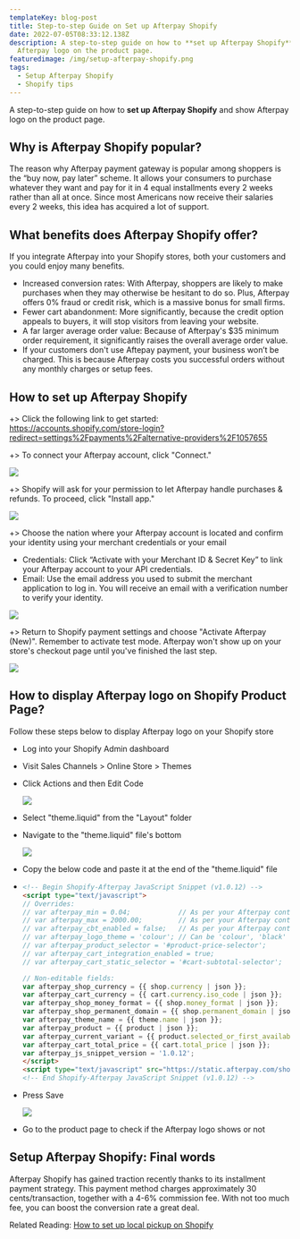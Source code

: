 ```yaml
---
templateKey: blog-post
title: Step-to-step Guide on Set up Afterpay Shopify
date: 2022-07-05T08:33:12.138Z
description: A step-to-step guide on how to **set up Afterpay Shopify** and show
  Afterpay logo on the product page.
featuredimage: /img/setup-afterpay-shopify.png
tags:
  - Setup Afterpay Shopify
  - Shopify tips
---
```

<!--StartFragment-->

A step-to-step guide on how to **set up Afterpay Shopify** and show Afterpay logo on the product page.

## Why is Afterpay Shopify popular?

The reason why Afterpay payment gateway is popular among shoppers is the “buy now, pay later” scheme. It allows your consumers to purchase whatever they want and pay for it in 4 equal installments every 2 weeks rather than all at once. Since most Americans now receive their salaries every 2 weeks, this idea has acquired a lot of support.

## What benefits does Afterpay Shopify offer?

If you integrate Afterpay into your Shopify stores, both your customers and you could enjoy many benefits. 

* Increased conversion rates: With Afterpay, shoppers are likely to make purchases when they may otherwise be hesitant to do so. Plus, Afterpay offers 0% fraud or credit risk, which is a massive bonus for small firms.
* Fewer cart abandonment: More significantly, because the credit option appeals to buyers, it will stop visitors from leaving your website.
* A far larger average order value: Because of Afterpay's $35 minimum order requirement, it significantly raises the overall average order value.
* If your customers don't use Aftepay payment, your business won’t be charged. This is because Afterpay costs you successful orders without any monthly charges or setup fees.

## How to set up Afterpay Shopify

+> Click the following link to get started: <https://accounts.shopify.com/store-login?redirect=settings%2Fpayments%2Falternative-providers%2F1057655>

+> To connect your Afterpay account, click "Connect."

![](/img/connect-afterpay-shopify.png)

+> Shopify will ask for your permission to let Afterpay handle purchases & refunds. To proceed, click "Install app."

![](/img/install-afterpay-shopify.png)

+> Choose the nation where your Afterpay account is located and confirm your identity using your merchant credentials or your email

* Credentials: Click “Activate with your Merchant ID & Secret Key” to link your Afterpay account to your API credentials.
* Email: Use the email address you used to submit the merchant application to log in. You will receive an email with a verification number to verify your identity.

![](/img/verify-your-identity-in-afterpay-shopify.png)

+> Return to Shopify payment settings and choose "Activate Afterpay (New)". Remember to activate test mode. Afterpay won't show up on your store's checkout page until you've finished the last step.

![](/img/activate-afterpay-shopify.png)

## How to display Afterpay logo on Shopify Product Page?

Follow these steps below to display Afterpay logo on your Shopify store

* Log into your Shopify Admin dashboard
* Visit Sales Channels > Online Store > Themes
* Click Actions and then Edit Code

  ![](/img/edit-code-in-the-current-theme.png)
* Select "theme.liquid" from the "Layout" folder
* Navigate to the "theme.liquid" file's bottom

  ![](/img/theme.liquid-bottom.png)
* Copy the below code and paste it at the end of the "theme.liquid" file
* ```html
  <!-- Begin Shopify-Afterpay JavaScript Snippet (v1.0.12) -->
  <script type="text/javascript">
  // Overrides:
  // var afterpay_min = 0.04;            // As per your Afterpay contract.
  // var afterpay_max = 2000.00;         // As per your Afterpay contract.
  // var afterpay_cbt_enabled = false;   // As per your Afterpay contract; change to true to display Cross-Border Trade artwork (for AU/NZ).
  // var afterpay_logo_theme = 'colour'; // Can be 'colour', 'black' or 'white'.
  // var afterpay_product_selector = '#product-price-selector';
  // var afterpay_cart_integration_enabled = true;
  // var afterpay_cart_static_selector = '#cart-subtotal-selector';

  // Non-editable fields:
  var afterpay_shop_currency = {{ shop.currency | json }};
  var afterpay_cart_currency = {{ cart.currency.iso_code | json }};
  var afterpay_shop_money_format = {{ shop.money_format | json }};
  var afterpay_shop_permanent_domain = {{ shop.permanent_domain | json }};
  var afterpay_theme_name = {{ theme.name | json }};
  var afterpay_product = {{ product | json }};
  var afterpay_current_variant = {{ product.selected_or_first_available_variant | json }};
  var afterpay_cart_total_price = {{ cart.total_price | json }};
  var afterpay_js_snippet_version = '1.0.12';
  </script>
  <script type="text/javascript" src="https://static.afterpay.com/shopify-afterpay-javascript.js"></script>
  <!-- End Shopify-Afterpay JavaScript Snippet (v1.0.12) -->
  ```
* Press Save

  ![](/img/copy-and-paste-the-code-of-afterpay-shopify.png)
* Go to the product page to check if the Afterpay logo shows or not

## Setup Afterpay Shopify: Final words

Afterpay Shopify has gained traction recently thanks to its installment payment strategy. This payment method charges approximately 30 cents/transaction, together with a 4-6% commission fee. With not too much fee, you can boost the conversion rate a great deal. 

Related Reading: [How to set up local pickup on Shopify](https://vedabuilder.com/blog/2022-06-06-how-to-set-up-pickup-on-shopify-step-by-step/)

<!--EndFragment-->